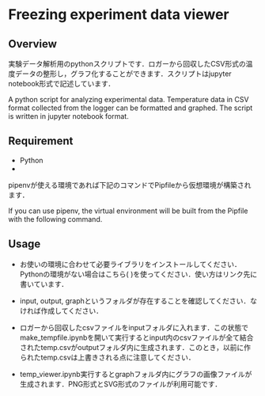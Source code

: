 # Freezing experiment data viewer

## Overview

実験データ解析用のpythonスクリプトです．ロガーから回収したCSV形式の温度データの整形し，グラフ化することができます．スクリプトはjupyter notebook形式で記述しています．

A python script for analyzing experimental data. Temperature data in CSV format collected from the logger can be formatted and graphed. The script is written in jupyter notebook format.

## Requirement
- Python
- 

pipenvが使える環境であれば下記のコマンドでPipfileから仮想環境が構築されます．

If you can use pipenv, the virtual environment will be built from the Pipfile with the following command.

## Usage

- お使いの環境に合わせて必要ライブラリをインストールしてください．Pythonの環境がない場合はこちら(  )を使ってください．使い方はリンク先に書いています．

- input, output, graphというフォルダが存在することを確認してください．なければ作成してください．

- ロガーから回収したcsvファイルをinputフォルダに入れます．この状態でmake_tempfile.ipynbを開いて実行するとinput内のcsvファイルが全て結合されたtemp.csvがoutputフォルダ内に生成されます．このとき，以前に作られたtemp.csvは上書きされる点に注意してください．

- temp_viewer.ipynb実行するとgraphフォルダ内にグラフの画像ファイルが生成されます．PNG形式とSVG形式のファイルが利用可能です．
 




